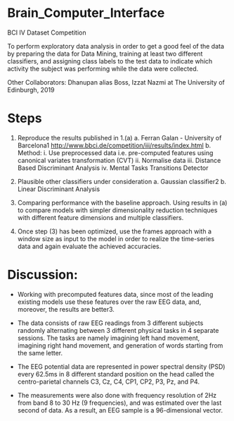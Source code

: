 # Brain_Computer_Interface
BCI IV Dataset Competition

To perform exploratory data analysis in order to get a good feel of the data by
preparing the data for Data Mining, training at least two different classifiers, and assigning
class labels to the test data to indicate which activity the subject was performing while the
data were collected.

Other Collaborators: Dhanupan alias Boss, Izzat Nazmi at The University of Edinburgh, 2019

# Steps

1. Reproduce the results published in 1.(a)
a. Ferran Galan - University of Barcelona1
http://www.bbci.de/competition/iii/results/index.html
b. Method:
i. Use preprocessed data i.e. pre-computed features using canonical
variates transformation (CVT)
ii. Normalise data
iii. Distance Based Discriminant Analysis
iv. Mental Tasks Transitions Detector

2. Plausible other classifiers under consideration
a. Gaussian classifier2
b. Linear Discriminant Analysis

3. Comparing performance with the baseline approach. Using results in (a) to compare
models with simpler dimensionality reduction techniques with different feature
dimensions and multiple classifiers.

4. Once step (3) has been optimized, use the frames approach with a window size as
input to the model in order to realize the time-series data and again evaluate the
achieved accuracies.

# Discussion:

- Working with precomputed features data, since most of the leading existing models
use these features over the raw EEG data, and, moreover, the results are better3.

- The data consists of raw EEG readings from 3 different subjects randomly alternating
between 3 different physical tasks in 4 separate sessions. The tasks are namely
imagining left hand movement, imagining right hand movement, and generation of
words starting from the same letter.

- The EEG potential data are represented in power spectral density (PSD) every
62.5ms in 8 different standard position on the head called the centro-parietal
channels C3, Cz, C4, CP1, CP2, P3, Pz, and P4.

- The measurements were also done with frequency resolution of 2Hz from band 8 to
30 Hz (9 frequencies), and was estimated over the last second of data. As a result,
an EEG sample is a 96-dimensional vector.
